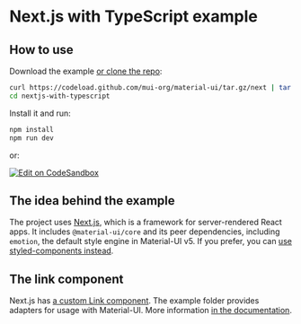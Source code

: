 # Next.js with TypeScript example

## How to use

Download the example [or clone the repo](https://github.com/mui-org/material-ui):

<!-- #default-branch-switch -->

```sh
curl https://codeload.github.com/mui-org/material-ui/tar.gz/next | tar -xz --strip=2  material-ui-next/examples/nextjs-with-typescript
cd nextjs-with-typescript
```

Install it and run:

```sh
npm install
npm run dev
```

or:

<!-- #default-branch-switch -->

[![Edit on CodeSandbox](https://codesandbox.io/static/img/play-codesandbox.svg)](https://codesandbox.io/s/github/mui-org/material-ui/tree/next/examples/nextjs-with-typescript)

## The idea behind the example

The project uses [Next.js](https://github.com/zeit/next.js), which is a framework for server-rendered React apps.
It includes `@material-ui/core` and its peer dependencies, including `emotion`, the default style engine in Material-UI v5. If you prefer, you can [use styled-components instead](https://next.material-ui.com/guides/interoperability/#styled-components).

## The link component

Next.js has [a custom Link component](https://nextjs.org/docs/api-reference/next/link).
The example folder provides adapters for usage with Material-UI.
More information [in the documentation](https://next.material-ui.com/guides/routing/#next-js).
